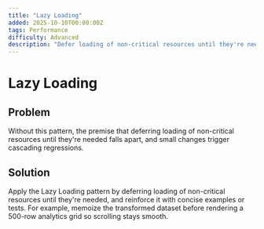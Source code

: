 ```yaml
---
title: "Lazy Loading"
added: 2025-10-10T00:00:00Z
tags: Performance
difficulty: Advanced
description: "Defer loading of non-critical resources until they're needed."
---
```

# Lazy Loading

## Problem

Without this pattern, the premise that deferring loading of non-critical resources until they're needed falls apart, and small changes trigger cascading regressions.

## Solution

Apply the Lazy Loading pattern by deferring loading of non-critical resources until they're needed, and reinforce it with concise examples or tests. For example, memoize the transformed dataset before rendering a 500-row analytics grid so scrolling stays smooth.
